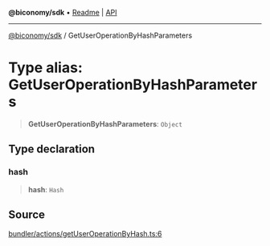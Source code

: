 **@biconomy/sdk** • [Readme](../README.md) \| [API](../globals.md)

***

[@biconomy/sdk](../README.md) / GetUserOperationByHashParameters

# Type alias: GetUserOperationByHashParameters

> **GetUserOperationByHashParameters**: `Object`

## Type declaration

### hash

> **hash**: `Hash`

## Source

[bundler/actions/getUserOperationByHash.ts:6](https://github.com/bcnmy/sdk/blob/main/src/bundler/actions/getUserOperationByHash.ts#L6)
